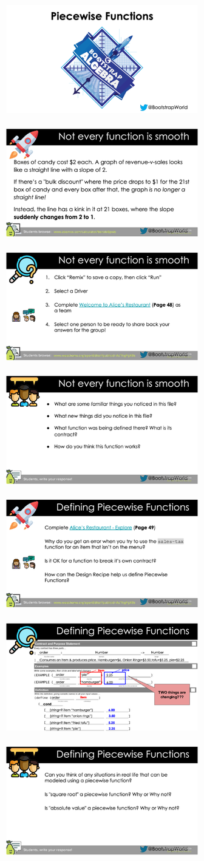 #

![Piecewise_Functions-WeScheme-0000.png](Piecewise_Functions-WeScheme-0000.png)

#

![Piecewise_Functions-WeScheme-0001.png](Piecewise_Functions-WeScheme-0001.png)

#

![Piecewise_Functions-WeScheme-0002.png](Piecewise_Functions-WeScheme-0002.png)

#

![Piecewise_Functions-WeScheme-0003.png](Piecewise_Functions-WeScheme-0003.png)

#

![Piecewise_Functions-WeScheme-0004.png](Piecewise_Functions-WeScheme-0004.png)

#

![Piecewise_Functions-WeScheme-0005.png](Piecewise_Functions-WeScheme-0005.png)

#

![Piecewise_Functions-WeScheme-0006.png](Piecewise_Functions-WeScheme-0006.png)

